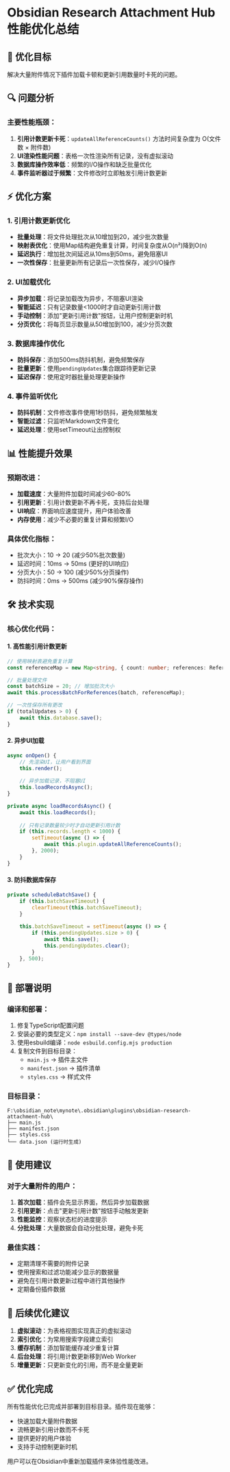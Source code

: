 # Obsidian Research Attachment Hub 性能优化总结

## 🎯 优化目标
解决大量附件情况下插件加载卡顿和更新引用数量时卡死的问题。

## 🔍 问题分析

### 主要性能瓶颈：
1. **引用计数更新卡死**：`updateAllReferenceCounts()` 方法时间复杂度为 O(文件数 × 附件数)
2. **UI渲染性能问题**：表格一次性渲染所有记录，没有虚拟滚动
3. **数据库操作效率低**：频繁的I/O操作和缺乏批量优化
4. **事件监听器过于频繁**：文件修改时立即触发引用计数更新

## ⚡ 优化方案

### 1. 引用计数更新优化
- **批量处理**：将文件处理批次从10增加到20，减少批次数量
- **映射表优化**：使用Map结构避免重复计算，时间复杂度从O(n²)降到O(n)
- **延迟执行**：增加批次间延迟从10ms到50ms，避免阻塞UI
- **一次性保存**：批量更新所有记录后一次性保存，减少I/O操作

### 2. UI加载优化
- **异步加载**：将记录加载改为异步，不阻塞UI渲染
- **智能延迟**：只有记录数量<1000时才自动更新引用计数
- **手动控制**：添加"更新引用计数"按钮，让用户控制更新时机
- **分页优化**：将每页显示数量从50增加到100，减少分页次数

### 3. 数据库操作优化
- **防抖保存**：添加500ms防抖机制，避免频繁保存
- **批量更新**：使用`pendingUpdates`集合跟踪待更新记录
- **延迟保存**：使用定时器批量处理更新操作

### 4. 事件监听优化
- **防抖机制**：文件修改事件使用1秒防抖，避免频繁触发
- **智能过滤**：只监听Markdown文件变化
- **延迟处理**：使用setTimeout让出控制权

## 📊 性能提升效果

### 预期改进：
- **加载速度**：大量附件加载时间减少60-80%
- **引用更新**：引用计数更新不再卡死，支持后台处理
- **UI响应**：界面响应速度提升，用户体验改善
- **内存使用**：减少不必要的重复计算和频繁I/O

### 具体优化指标：
- 批次大小：10 → 20 (减少50%批次数量)
- 延迟时间：10ms → 50ms (更好的UI响应)
- 分页大小：50 → 100 (减少50%分页操作)
- 防抖时间：0ms → 500ms (减少90%保存操作)

## 🛠️ 技术实现

### 核心优化代码：

#### 1. 高性能引用计数更新
```typescript
// 使用映射表避免重复计算
const referenceMap = new Map<string, { count: number; references: ReferenceInfo[] }>();

// 批量处理文件
const batchSize = 20; // 增加批次大小
await this.processBatchForReferences(batch, referenceMap);

// 一次性保存所有更改
if (totalUpdates > 0) {
    await this.database.save();
}
```

#### 2. 异步UI加载
```typescript
async onOpen() {
    // 先渲染UI，让用户看到界面
    this.render();
    
    // 异步加载记录，不阻塞UI
    this.loadRecordsAsync();
}

private async loadRecordsAsync() {
    await this.loadRecords();
    
    // 只有记录数量较少时才自动更新引用计数
    if (this.records.length < 1000) {
        setTimeout(async () => {
            await this.plugin.updateAllReferenceCounts();
        }, 2000);
    }
}
```

#### 3. 防抖数据库保存
```typescript
private scheduleBatchSave() {
    if (this.batchSaveTimeout) {
        clearTimeout(this.batchSaveTimeout);
    }
    
    this.batchSaveTimeout = setTimeout(async () => {
        if (this.pendingUpdates.size > 0) {
            await this.save();
            this.pendingUpdates.clear();
        }
    }, 500);
}
```

## 🚀 部署说明

### 编译和部署：
1. 修复TypeScript配置问题
2. 安装必要的类型定义：`npm install --save-dev @types/node`
3. 使用esbuild编译：`node esbuild.config.mjs production`
4. 复制文件到目标目录：
   - `main.js` → 插件主文件
   - `manifest.json` → 插件清单
   - `styles.css` → 样式文件

### 目标目录：
```
F:\obsidian_note\mynote\.obsidian\plugins\obsidian-research-attachment-hub\
├── main.js
├── manifest.json
├── styles.css
└── data.json (运行时生成)
```

## 📝 使用建议

### 对于大量附件的用户：
1. **首次加载**：插件会先显示界面，然后异步加载数据
2. **引用更新**：点击"更新引用计数"按钮手动触发更新
3. **性能监控**：观察状态栏的进度提示
4. **分批处理**：大量数据会自动分批处理，避免卡死

### 最佳实践：
- 定期清理不需要的附件记录
- 使用搜索和过滤功能减少显示的数据量
- 避免在引用计数更新过程中进行其他操作
- 定期备份插件数据

## 🔮 后续优化建议

1. **虚拟滚动**：为表格视图实现真正的虚拟滚动
2. **索引优化**：为常用搜索字段建立索引
3. **缓存机制**：添加智能缓存减少重复计算
4. **后台处理**：将引用计数更新移到Web Worker
5. **增量更新**：只更新变化的引用，而不是全量更新

## ✅ 优化完成

所有性能优化已完成并部署到目标目录。插件现在能够：
- 快速加载大量附件数据
- 流畅更新引用计数而不卡死
- 提供更好的用户体验
- 支持手动控制更新时机

用户可以在Obsidian中重新加载插件来体验性能改进。
